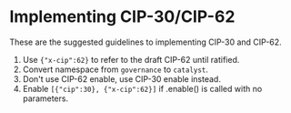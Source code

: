 # Implementing CIP-30/CIP-62

These are the suggested guidelines to implementing CIP-30 and CIP-62.

1. Use `{"x-cip":62}` to refer to the draft CIP-62 until ratified.
2. Convert namespace from `governance` to `catalyst`.
3. Don't use CIP-62 enable, use CIP-30 enable instead.
4. Enable `[{"cip":30}, {"x-cip":62}]` if .enable() is called with no parameters.
